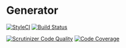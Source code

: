 # Generator

[![StyleCI](https://styleci.io/repos/82781626/shield?style=flat)](https://styleci.io/repos/82781626)
[![Build Status](https://travis-ci.org/recca0120/generator.svg)](https://travis-ci.org/recca0120/generator)

[![Scrutinizer Code Quality](https://scrutinizer-ci.com/g/recca0120/generator/badges/quality-score.png?b=master)](https://scrutinizer-ci.com/g/recca0120/generator/?branch=master)
[![Code Coverage](https://scrutinizer-ci.com/g/recca0120/generator/badges/coverage.png?b=master)](https://scrutinizer-ci.com/g/recca0120/generator/?branch=master)

